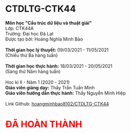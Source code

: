 # CTDLTG-CTK44

<strong>Môn học "Cấu trúc dữ liệu và thuật giải"</strong><br>
Lớp: CTK44A<br>
Trường: Đại học Đà Lạt<br>
Được tạo bởi: Hoàng Nghĩa Minh Bảo<br>
<br>
<strong>Thời gian học lý thuyết:</strong> 09/03/2021 - 11/05/2021<br>
(Chiều thứ Ba hàng tuần)<br>
<br>
<strong>Thời gian học thực hành:</strong> 18/03/2021 - 20/05/2021<br>
(Sáng thứ Năm hàng tuần)<br>
<br>
Hoc kì II - Năm 1 (2020 - 2021)<br>
<strong>Giáo viên giảng dạy:</strong> Thầy Trần Tuấn Minh<br>
<strong>Giáo viên hướng dẫn thực hành:</strong> Thầy Nguyễn Minh Hiệp<br>
<br>
Link Github: <a href="https://github.com/hoangminhbao8102/CTDLTG-CTK44">hoangminhbao8102/CTDLTG-CTK44</a><br>
<h1 style="color:red;">ĐÃ HOÀN THÀNH</h1>
